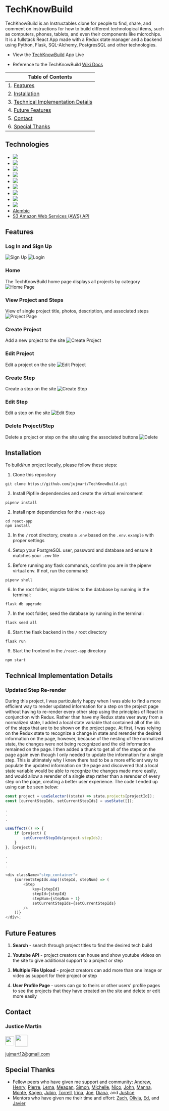# TechKnowBuild

TechKnowBuild is an Instructables clone for people to find, share, and comment on instructions for how to build different technological items, such as computers, phones, tablets, and even their components like microchips. It is a fullstack React App made with a Redux state manager and a backend using Python, Flask, SQL-Alchemy, PostgresSQL and other technologies.

-   View the <a href='https://techknowbuild.herokuapp.com/'>TechKnowBuild</a> App Live

-   Reference to the TechKnowBuild <a href='https://www.github.com/jujmart/TechKnowBuild/wiki'>Wiki Docs</a>

| Table of Contents                                                        |
| ------------------------------------------------------------------------ |
| 1. [Features](#features)                                                 |
| 2. [Installation](#installation)                                         |
| 3. [Technical Implementation Details](#technical-implementation-details) |
| 4. [Future Features](#future-features)                                   |
| 5. [Contact](#contact)                                                   |
| 6. [Special Thanks](#special-thanks)                                     |

## Technologies

-   <a href="https://developer.mozilla.org/en-US/docs/Web/JavaScript"><img src="https://img.shields.io/badge/-JavaScript-F7DF1E?logo=JavaScript&logoColor=333333" /></a>
-   <a href="https://www.postgresql.org/"><img src="https://img.shields.io/badge/-PostgreSQL-336791?logo=PostgreSQL&logoColor=white" /></a>
-   <a href="https://nodejs.org/"><img src="https://img.shields.io/badge/Node.js-43853D?style=flat&logo=node.js&logoColor=white"></a>
-   <a href="https://reactjs.org/"><img src="https://img.shields.io/badge/react-%2320232a.svg?style=flat&logo=react&logoColor=%2361DAFB"></a>
-   <a href="https://redux.js.org/"><img src="https://img.shields.io/badge/redux-%23593d88.svg?style=flat&logo=redux&logoColor=white"></a>
-   <a href="https://developer.mozilla.org/en-US/docs/Web/CSS"><img src="https://img.shields.io/badge/-CSS3-1572B6?logo=CSS3" /></a>
-   <a href="https://www.python.org/"><img src="https://img.shields.io/badge/Python-3776AB?style=flat&logo=python&logoColor=ffd343" /></a>
-   <a href="https://flask.palletsprojects.com/"><img src="https://img.shields.io/badge/Flask-000000?style=flat&logo=flask&logoColor=white" /></a>
-   <a href="https://www.heroku.com/home"><img src="https://img.shields.io/badge/Heroku-430098?style=flat&logo=heroku&logoColor=white" /></a>
-   <a href="https://alembic.sqlalchemy.org/">Alembic</a>
-   <a href="https://aws.amazon.com/s3/?hp=tile&so-exp=below&ct=fs">S3 Amazon Web Services (AWS) API</a>

## Features

### Log In and Sign Up

![Sign Up](./readme-assets/images/signup.png)
![Login](./readme-assets/images/login.png)

### Home

The TechKnowBuild home page displays all projects by category
![Home Page](./readme-assets/images/home.png)

### View Project and Steps

View of single project title, photos, description, and associated steps
![Project Page](./readme-assets/images/project-page.png)

### Create Project

Add a new project to the site
![Create Project](./readme-assets/images/project-create.png)

### Edit Project

Edit a project on the site
![Edit Project](./readme-assets/images/project-edit.png)

### Create Step

Create a step on the site
![Create Step](./readme-assets/images/step-create.png)

### Edit Step

Edit a step on the site
![Edit Step](./readme-assets/images/step-edit.png)

### Delete Project/Step

Delete a project or step on the site using the associated buttons
![Delete](./readme-assets/images/delete.png)

## Installation

To build/run project locally, please follow these steps:

1. Clone this repository

```shell
git clone https://github.com/jujmart/TechKnowBuild.git
```

2. Install Pipfile dependencies and create the virtual environment

```shell
pipenv install
```

2. Install npm dependencies for the `/react-app`

```shell
cd react-app
npm install
```

3. In the `/` root directory, create a `.env` based on the `.env.example` with proper settings

4. Setup your PostgreSQL user, password and database and ensure it matches your `.env` file

5. Before running any flask commands, confirm you are in the pipenv virtual env. If not, run the command:

```shell
pipenv shell
```

6. In the root folder, migrate tables to the database by running in the terminal:

```shell
flask db upgrade
```

7. In the root folder, seed the database by running in the terminal:

```shell
flask seed all
```

8. Start the flask backend in the `/` root directory

```shell
flask run
```

9. Start the frontend in the `/react-app` directory

```shell
npm start
```

## Technical Implementation Details

### Updated Step Re-render

During this project, I was particularly happy when I was able to find a more efficient way to render updated information for a step on the project page without having to re-render every other step using the principles of React in conjunction with Redux. Rather than have my Redux state veer away from a normalized state, I added a local state variable that contained all of the ids of the steps that are to be shown on the project page. At first, I was relying on the Redux state to recognize a change in state and rerender the desired information on the page, however, because of the nesting of the normalized state, the changes were not being recognized and the old information remained on the page. I then added a thunk to get all of the steps on the page again even though I only needed to update the information for a single step. This is ultimately why I knew there had to be a more efficient way to populate the updated information on the page and discovered that a local state variable would be able to recognize the changes made more easily, and would allow a rerender of a single step rather than a rerender of every step on the page, creating a better user experience. The code I ended up using can be seen below:

```javascript
const project = useSelector((state) => state.projects[projectId]);
const [currentStepIds, setCurrentStepIds] = useState([]);

.
.
.

useEffect(() => {
	if (project) {
		setCurrentStepIds(project.stepIds);
	}
}, [project]);

.
.
.

<div className="step_container">
	{currentStepIds.map((stepId, stepNum) => (
		<Step
			key={stepId}
			stepId={stepId}
			stepNum={stepNum + 1}
			setCurrentStepIds={setCurrentStepIds}
		/>
	))}
</div>;
```

## Future Features

1. **Search** - search through project titles to find the desired tech build

2. **Youtube API** - project creators can house and show youtube videos on the site to give additional support to a project or step

3. **Multiple File Upload** - project creators can add more than one image or video as support for their project or step

4. **User Profile Page** - users can go to theirs or other users' profile pages to see the projects that they have created on the site and delete or edit more easily

## Contact

### Justice Martin

<a href="https://www.linkedin.com/in/justice-martin-34043340/"><img src="./readme-assets/logos/linkedin-logo.png" height="28" align="middle" /></a>
<a href="https://github.com/jujmart"><img src="./readme-assets/logos/github-logo.png" height="38" align="middle" /></a>

jujmart12@gmail.com

## Special Thanks

-   Fellow peers who have given me support and community: [Andrew](https://github.com/andru17urdna), [Henry](https://github.com/hnrywltn), [Pierre](https://github.com/TheGuilbotine), [Lema](https://github.com/lemlooma), [Meagan](https://github.com/meagan13), [Simon](https://github.com/Simonvargas), [Michelle](https://github.com/michellekontoff), [Nico](https://github.com/nicopierson), [John](https://github.com/Jomix-13), [Manna](https://github.com/makon57), [Monte](https://github.com/theflaggship), [Kagen](https://github.com/KagenLH), [Jubin](https://github.com/Jubintgh), [Torrell](https://github.com/tkenned2020), [Irina](https://github.com/IrinaAmzashvili), [Joe](https://github.com/joejunkim), [Diana](https://github.com/dianabeatriztinoco), and [Justice](https://github.com/jujmart)
-   Mentors who have given me their time and effort: [Zach](https://github.com/zdwatts), [Olivia](https://github.com/OByrnes), [Ed](https://github.com/edherm), and [Javier](https://github.com/javiermortiz)

